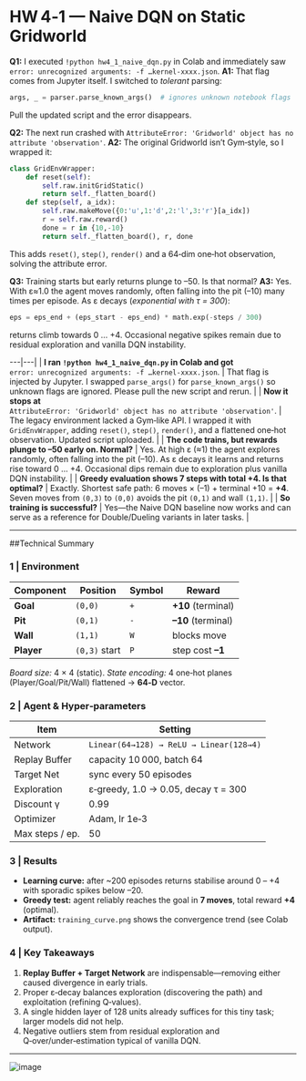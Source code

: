 # HW 4‑1 — Naive DQN on **Static Gridworld**

**Q1:** I executed `!python hw4_1_naive_dqn.py` in Colab and immediately saw `error: unrecognized arguments: -f …kernel‑xxxx.json`.
**A1:** That flag comes from Jupyter itself. I switched to *tolerant* parsing:

```python
args, _ = parser.parse_known_args()  # ignores unknown notebook flags
```

Pull the updated script and the error disappears.

**Q2:** The next run crashed with `AttributeError: 'Gridworld' object has no attribute 'observation'`.
**A2:** The original Gridworld isn’t Gym‑style, so I wrapped it:

```python
class GridEnvWrapper:
    def reset(self):
        self.raw.initGridStatic()
        return self._flatten_board()
    def step(self, a_idx):
        self.raw.makeMove({0:'u',1:'d',2:'l',3:'r'}[a_idx])
        r = self.raw.reward()
        done = r in {10,-10}
        return self._flatten_board(), r, done
```

This adds `reset()`, `step()`, `render()` and a 64‑dim one‑hot observation, solving the attribute error.

**Q3:** Training starts but early returns plunge to –50. Is that normal?
**A3:** Yes. With ε≈1.0 the agent moves randomly, often falling into the pit (–10) many times per episode. As ε decays (*exponential with τ = 300*):

```python
eps = eps_end + (eps_start - eps_end) * math.exp(-steps / 300)
```

returns climb towards 0 … +4. Occasional negative spikes remain due to residual exploration and vanilla DQN instability.

\---|---|
\| **I ran `!python hw4_1_naive_dqn.py` in Colab and got**<br>`error: unrecognized arguments: -f …kernel‑xxxx.json`. | That flag is injected by Jupyter. I swapped `parse_args()` for `parse_known_args()` so unknown flags are ignored. Please pull the new script and rerun. |
\| **Now it stops at**<br>`AttributeError: 'Gridworld' object has no attribute 'observation'`. | The legacy environment lacked a Gym‑like API. I wrapped it with `GridEnvWrapper`, adding `reset()`, `step()`, `render()`, and a flattened one‑hot observation. Updated script uploaded. |
\| **The code trains, but rewards plunge to –50 early on. Normal?** | Yes. At high ε (≈1) the agent explores randomly, often falling into the pit (–10). As ε decays it learns and returns rise toward 0 … +4. Occasional dips remain due to exploration plus vanilla DQN instability. |
\| **Greedy evaluation shows 7 steps with total +4. Is that optimal?** | Exactly. Shortest safe path: 6 moves × (–1) + terminal +10 = **+4**. Seven moves from `(0,3)` to `(0,0)` avoids the pit `(0,1)` and wall `(1,1)`. |
\| **So training is successful?** | Yes—the Naive DQN baseline now works and can serve as a reference for Double/Dueling variants in later tasks. |

---

##Technical Summary

### 1 | Environment

| Component  | Position      | Symbol | Reward             |
| ---------- | ------------- | ------ | ------------------ |
| **Goal**   | `(0,0)`       | `+`    | **+10** (terminal) |
| **Pit**    | `(0,1)`       | `-`    | **–10** (terminal) |
| **Wall**   | `(1,1)`       | `W`    | blocks move        |
| **Player** | `(0,3)` start | `P`    | step cost **–1**   |

*Board size:* 4 × 4 (static).
*State encoding:* 4 one‑hot planes (Player/Goal/Pit/Wall) flattened → **64‑D** vector.

### 2 | Agent & Hyper‑parameters

| Item            | Setting                                 |
| --------------- | --------------------------------------- |
| Network         | `Linear(64→128) → ReLU → Linear(128→4)` |
| Replay Buffer   | capacity 10 000, batch 64               |
| Target Net      | sync every 50 episodes                  |
| Exploration     | ε‑greedy, 1.0 → 0.05, decay τ = 300     |
| Discount γ      | 0.99                                    |
| Optimizer       | Adam, lr 1e‑3                           |
| Max steps / ep. | 50                                      |

### 3 | Results

* **Learning curve:** after \~200 episodes returns stabilise around 0 – +4 with sporadic spikes below –20.
* **Greedy test:** agent reliably reaches the goal in **7 moves**, total reward **+4** (optimal).
* **Artifact:** `training_curve.png` shows the convergence trend (see Colab output).

### 4 | Key Takeaways

1. **Replay Buffer + Target Network** are indispensable—removing either caused divergence in early trials.
2. Proper ε‑decay balances exploration (discovering the path) and exploitation (refining Q‑values).
3. A single hidden layer of 128 units already suffices for this tiny task; larger models did not help.
4. Negative outliers stem from residual exploration and Q‑over/under‑estimation typical of vanilla DQN.
---

![image](https://github.com/user-attachments/assets/c100301b-3b36-4d1e-994d-4689220a5f6a)

